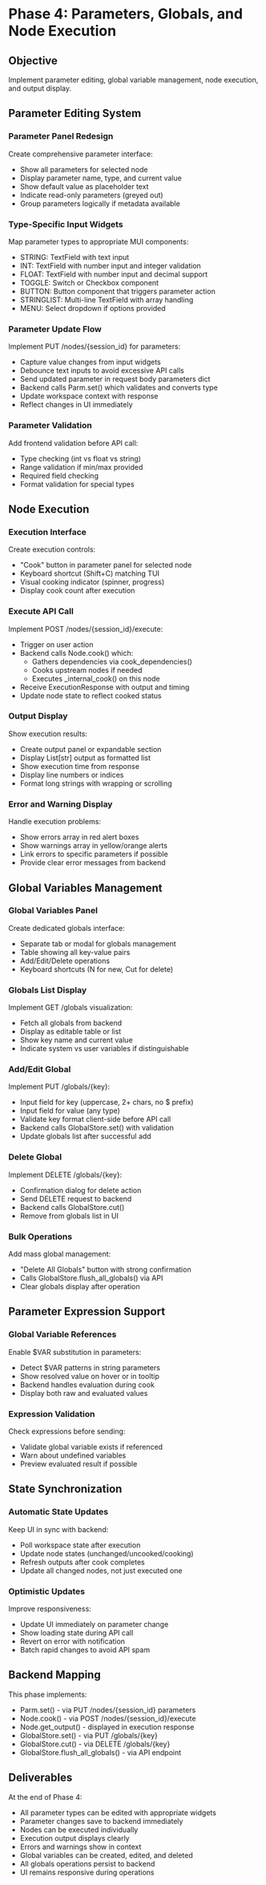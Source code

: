 # Phase 4: Parameters, Globals, and Node Execution

## Objective
Implement parameter editing, global variable management, node execution, and output display.

## Parameter Editing System

### Parameter Panel Redesign
Create comprehensive parameter interface:
- Show all parameters for selected node
- Display parameter name, type, and current value
- Show default value as placeholder text
- Indicate read-only parameters (greyed out)
- Group parameters logically if metadata available

### Type-Specific Input Widgets
Map parameter types to appropriate MUI components:
- STRING: TextField with text input
- INT: TextField with number input and integer validation
- FLOAT: TextField with number input and decimal support
- TOGGLE: Switch or Checkbox component
- BUTTON: Button component that triggers parameter action
- STRINGLIST: Multi-line TextField with array handling
- MENU: Select dropdown if options provided

### Parameter Update Flow
Implement PUT /nodes/{session_id} for parameters:
- Capture value changes from input widgets
- Debounce text inputs to avoid excessive API calls
- Send updated parameter in request body parameters dict
- Backend calls Parm.set() which validates and converts type
- Update workspace context with response
- Reflect changes in UI immediately

### Parameter Validation
Add frontend validation before API call:
- Type checking (int vs float vs string)
- Range validation if min/max provided
- Required field checking
- Format validation for special types

## Node Execution

### Execution Interface
Create execution controls:
- "Cook" button in parameter panel for selected node
- Keyboard shortcut (Shift+C) matching TUI
- Visual cooking indicator (spinner, progress)
- Display cook count after execution

### Execute API Call
Implement POST /nodes/{session_id}/execute:
- Trigger on user action
- Backend calls Node.cook() which:
  - Gathers dependencies via cook_dependencies()
  - Cooks upstream nodes if needed
  - Executes _internal_cook() on this node
- Receive ExecutionResponse with output and timing
- Update node state to reflect cooked status

### Output Display
Show execution results:
- Create output panel or expandable section
- Display List[str] output as formatted list
- Show execution time from response
- Display line numbers or indices
- Format long strings with wrapping or scrolling

### Error and Warning Display
Handle execution problems:
- Show errors array in red alert boxes
- Show warnings array in yellow/orange alerts
- Link errors to specific parameters if possible
- Provide clear error messages from backend

## Global Variables Management

### Global Variables Panel
Create dedicated globals interface:
- Separate tab or modal for globals management
- Table showing all key-value pairs
- Add/Edit/Delete operations
- Keyboard shortcuts (N for new, Cut for delete)

### Globals List Display
Implement GET /globals visualization:
- Fetch all globals from backend
- Display as editable table or list
- Show key name and current value
- Indicate system vs user variables if distinguishable

### Add/Edit Global
Implement PUT /globals/{key}:
- Input field for key (uppercase, 2+ chars, no $ prefix)
- Input field for value (any type)
- Validate key format client-side before API call
- Backend calls GlobalStore.set() with validation
- Update globals list after successful add

### Delete Global
Implement DELETE /globals/{key}:
- Confirmation dialog for delete action
- Send DELETE request to backend
- Backend calls GlobalStore.cut()
- Remove from globals list in UI

### Bulk Operations
Add mass global management:
- "Delete All Globals" button with strong confirmation
- Calls GlobalStore.flush_all_globals() via API
- Clear globals display after operation

## Parameter Expression Support

### Global Variable References
Enable $VAR substitution in parameters:
- Detect $VAR patterns in string parameters
- Show resolved value on hover or in tooltip
- Backend handles evaluation during cook
- Display both raw and evaluated values

### Expression Validation
Check expressions before sending:
- Validate global variable exists if referenced
- Warn about undefined variables
- Preview evaluated result if possible

## State Synchronization

### Automatic State Updates
Keep UI in sync with backend:
- Poll workspace state after execution
- Update node states (unchanged/uncooked/cooking)
- Refresh outputs after cook completes
- Update all changed nodes, not just executed one

### Optimistic Updates
Improve responsiveness:
- Update UI immediately on parameter change
- Show loading state during API call
- Revert on error with notification
- Batch rapid changes to avoid API spam

## Backend Mapping

This phase implements:
- Parm.set() - via PUT /nodes/{session_id} parameters
- Node.cook() - via POST /nodes/{session_id}/execute
- Node.get_output() - displayed in execution response
- GlobalStore.set() - via PUT /globals/{key}
- GlobalStore.cut() - via DELETE /globals/{key}
- GlobalStore.flush_all_globals() - via API endpoint

## Deliverables

At the end of Phase 4:
- All parameter types can be edited with appropriate widgets
- Parameter changes save to backend immediately
- Nodes can be executed individually
- Execution output displays clearly
- Errors and warnings show in context
- Global variables can be created, edited, and deleted
- All globals operations persist to backend
- UI remains responsive during operations
